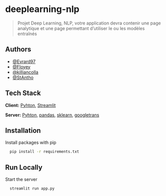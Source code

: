 # deeplearning-nlp

> Projet Deep Learning, NLP, votre application devra contenir une page analytique et une page permettant d’utiliser le ou les modèles entraînés

## Authors

- [@Evrard97](https://www.github.com/Evrard97)
- [@Floyey](https://www.github.com/Floyey)
- [@killiancolla](https://www.github.com/killiancolla)
- [@StAntho](https://www.github.com/StAntho)

## Tech Stack

**Client:** [Pyhton](https://www.python.org/), [Streamlit](https://streamlit.io/)

**Server:** [Pyhton](https://www.python.org/), [pandas](https://pandas.pydata.org/), [sklearn](https://scikit-learn.org/), [googletrans](https://py-googletrans.readthedocs.io/)

## Installation

Install packages with pip

```bash
  pip install -r requirements.txt
```

## Run Locally

Start the server

```bash
  streamlit run app.py
```
